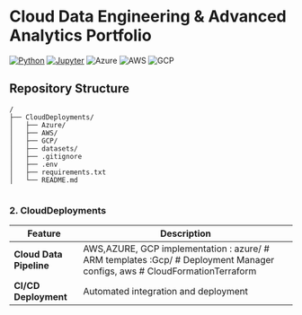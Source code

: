 # Cloud Data Engineering & Advanced Analytics Portfolio

[![Python](https://img.shields.io/badge/Python-3.8%2B-blue?logo=python)](https://www.python.org/)
[![Jupyter](https://img.shields.io/badge/Jupyter-F37626?logo=jupyter)](https://jupyter.org)
![Azure](https://img.shields.io/badge/Azure-0078D4?logo=microsoft-azure&logoColor=white)
![AWS](https://img.shields.io/badge/AWS-232F3E?logo=amazon-aws&logoColor=white)
![GCP](https://img.shields.io/badge/GCP-4285F4?logo=google-cloud&logoColor=white)


## Repository Structure

```
/
├── CloudDeployments/
│   ├── Azure/
│   ├── AWS/
│   ├── GCP/
│   ├── datasets/
│   ├── .gitignore
│   ├── .env
│   ├── requirements.txt
│   └── README.md


```

### 2. CloudDeployments

 Feature                        | Description |
|------------------------------|------------------------------|
| **Cloud Data Pipeline**         | AWS,AZURE, GCP implementation : azure/ # ARM templates :Gcp/ # Deployment Manager configs, aws # CloudFormationTerraform |
| **CI/CD Deployment**            | Automated integration and deployment |

```